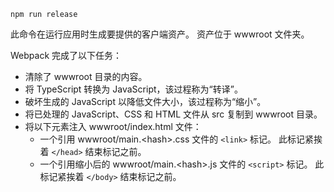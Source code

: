 ```console
npm run release
```

此命令在运行应用时生成要提供的客户端资产。 资产位于 wwwroot 文件夹。

Webpack 完成了以下任务：

* 清除了 wwwroot 目录的内容。
* 将 TypeScript 转换为 JavaScript，该过程称为“转译”。
* 破坏生成的 JavaScript 以降低文件大小，该过程称为“缩小”。
* 将已处理的 JavaScript、CSS 和 HTML 文件从 src 复制到 wwwroot 目录。
* 将以下元素注入 wwwroot/index.html 文件：
  * 一个引用 wwwroot/main.\<hash\>.css 文件的 `<link>` 标记。 此标记紧挨着 `</head>` 结束标记之前。
  * 一个引用缩小后的 wwwroot/main.\<hash\>.js 文件的 `<script>` 标记。 此标记紧挨着 `</body>` 结束标记之前。